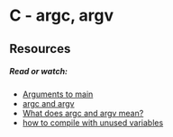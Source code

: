 # C - argc, argv #
## Resources ##
##### Read or watch: #####
- [Arguments to main](https://publications.gbdirect.co.uk//c_book/chapter10/arguments_to_main.html)
- [argc and argv](http://crasseux.com/books/ctutorial/argc-and-argv.html)
- [What does argc and argv mean?](https://www.youtube.com/watch?v=aP1ijjeZc24)
- [how to compile with unused variables](https://www.google.com/webhp?q=unused+variable+C)
